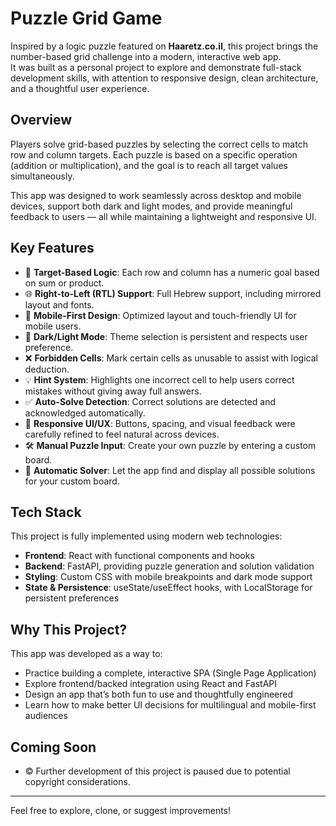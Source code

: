# Puzzle Grid Game

Inspired by a logic puzzle featured on **Haaretz.co.il**, this project brings the number-based grid challenge into a modern, interactive web app.  
It was built as a personal project to explore and demonstrate full-stack development skills, with attention to responsive design, clean architecture, and a thoughtful user experience.

## Overview

Players solve grid-based puzzles by selecting the correct cells to match row and column targets. Each puzzle is based on a specific operation (addition or multiplication), and the goal is to reach all target values simultaneously.

This app was designed to work seamlessly across desktop and mobile devices, support both dark and light modes, and provide meaningful feedback to users — all while maintaining a lightweight and responsive UI.

## Key Features

- 🎯 **Target-Based Logic**: Each row and column has a numeric goal based on sum or product.  
- 🌐 **Right-to-Left (RTL) Support**: Full Hebrew support, including mirrored layout and fonts.  
- 📱 **Mobile-First Design**: Optimized layout and touch-friendly UI for mobile users.  
- 🌙 **Dark/Light Mode**: Theme selection is persistent and respects user preference.  
- ❌ **Forbidden Cells**: Mark certain cells as unusable to assist with logical deduction.  
- 💡 **Hint System**: Highlights one incorrect cell to help users correct mistakes without giving away full answers.  
- ✅ **Auto-Solve Detection**: Correct solutions are detected and acknowledged automatically.  
- 🧩 **Responsive UI/UX**: Buttons, spacing, and visual feedback were carefully refined to feel natural across devices.
- 🛠️ **Manual Puzzle Input**: Create your own puzzle by entering a custom board.
- 🤖 **Automatic Solver**: Let the app find and display all possible solutions for your custom board.

## Tech Stack

This project is fully implemented using modern web technologies:

- **Frontend**: React with functional components and hooks  
- **Backend**: FastAPI, providing puzzle generation and solution validation  
- **Styling**: Custom CSS with mobile breakpoints and dark mode support  
- **State & Persistence**: useState/useEffect hooks, with LocalStorage for persistent preferences  

## Why This Project?

This app was developed as a way to:

- Practice building a complete, interactive SPA (Single Page Application)  
- Explore frontend/backed integration using React and FastAPI  
- Design an app that’s both fun to use and thoughtfully engineered  
- Learn how to make better UI decisions for multilingual and mobile-first audiences  

## Coming Soon

- ©️ Further development of this project is paused due to potential copyright considerations.

---

Feel free to explore, clone, or suggest improvements!
